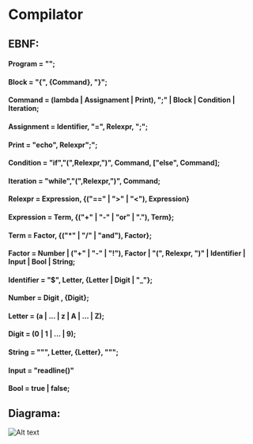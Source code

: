 # Compilator

## EBNF:  
#### Program = "<?php", Command, "?>";
#### Block = "{", {Command}, "}";  
#### Command = (lambda | Assignament | Print), ";" | Block | Condition | Iteration;  
#### Assignment = Identifier, "=", Relexpr, ";";  
#### Print = "echo", Relexpr";";  
#### Condition = "if","(",Relexpr,")", Command, ["else", Command];
#### Iteration = "while","(",Relexpr,")", Command;
#### Relexpr = Expression, {("==" | ">" | "<"), Expression}
#### Expression = Term, {("+" | "-" | "or" | "."), Term};  
#### Term = Factor, {("*" | "/" | "and"), Factor};  
#### Factor = Number | ("+" | "-" | "!"), Factor | "(", Relexpr, ")" | Identifier | Input | Bool | String;  
#### Identifier = "$", Letter, {Letter | Digit | "_"};  
#### Number = Digit , {Digit};  
#### Letter = (a | ... | z | A | ... | Z);  
#### Digit = (0 | 1 | ... | 9);
#### String = """, Letter, {Letter}, """;  
#### Input = "readline()"  
#### Bool = true | false;  
## Diagrama:  
![Alt text](https://github.com/hugoecarl/Compilator/blob/master/diagrama.JPG)
